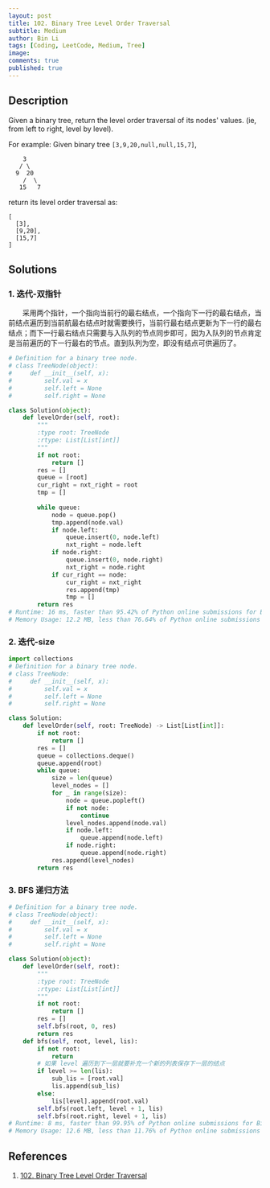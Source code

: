 ```yaml
---
layout: post
title: 102. Binary Tree Level Order Traversal
subtitle: Medium
author: Bin Li
tags: [Coding, LeetCode, Medium, Tree]
image: 
comments: true
published: true
---
```


## Description

Given a binary tree, return the level order traversal of its nodes' values. (ie, from left to right, level by level).

For example:
Given binary tree `[3,9,20,null,null,15,7]`,
```
    3
   / \
  9  20
    /  \
   15   7
```
return its level order traversal as:
```
[
  [3],
  [9,20],
  [15,7]
]
```

## Solutions
### 1. 迭代-双指针
　　采用两个指针，一个指向当前行的最右结点，一个指向下一行的最右结点，当前结点遍历到当前航最右结点时就需要换行，当前行最右结点更新为下一行的最右结点；而下一行最右结点只需要与入队列的节点同步即可，因为入队列的节点肯定是当前遍历的下一行最右的节点。直到队列为空，即没有结点可供遍历了。

```python
# Definition for a binary tree node.
# class TreeNode(object):
#     def __init__(self, x):
#         self.val = x
#         self.left = None
#         self.right = None

class Solution(object):
    def levelOrder(self, root):
        """
        :type root: TreeNode
        :rtype: List[List[int]]
        """
        if not root:
            return []
        res = []
        queue = [root]
        cur_right = nxt_right = root
        tmp = []
        
        while queue:
            node = queue.pop()
            tmp.append(node.val)
            if node.left:
                queue.insert(0, node.left)
                nxt_right = node.left
            if node.right:
                queue.insert(0, node.right)
                nxt_right = node.right
            if cur_right == node:
                cur_right = nxt_right
                res.append(tmp)
                tmp = []
        return res
# Runtime: 16 ms, faster than 95.42% of Python online submissions for Binary Tree Level Order Traversal.
# Memory Usage: 12.2 MB, less than 76.64% of Python online submissions for Binary Tree Level Order Traversal.
```

### 2. 迭代-size

```python
import collections
# Definition for a binary tree node.
# class TreeNode:
#     def __init__(self, x):
#         self.val = x
#         self.left = None
#         self.right = None

class Solution:
    def levelOrder(self, root: TreeNode) -> List[List[int]]:
        if not root:
            return []
        res = []
        queue = collections.deque()
        queue.append(root)
        while queue:
            size = len(queue)
            level_nodes = []
            for _ in range(size):
                node = queue.popleft()
                if not node:
                    continue
                level_nodes.append(node.val)
                if node.left:
                    queue.append(node.left)
                if node.right:
                    queue.append(node.right)
            res.append(level_nodes)
        return res
```


### 3. BFS 递归方法

```python
# Definition for a binary tree node.
# class TreeNode(object):
#     def __init__(self, x):
#         self.val = x
#         self.left = None
#         self.right = None

class Solution(object):
    def levelOrder(self, root):
        """
        :type root: TreeNode
        :rtype: List[List[int]]
        """
        if not root:
            return []
        res = []
        self.bfs(root, 0, res)
        return res
    def bfs(self, root, level, lis):
        if not root:
            return
        # 如果 level 遍历到下一层就要补充一个新的列表保存下一层的结点
        if level >= len(lis):
            sub_lis = [root.val]
            lis.append(sub_lis)
        else:
            lis[level].append(root.val)
        self.bfs(root.left, level + 1, lis)
        self.bfs(root.right, level + 1, lis)
# Runtime: 8 ms, faster than 99.95% of Python online submissions for Binary Tree Level Order Traversal.
# Memory Usage: 12.6 MB, less than 11.76% of Python online submissions for Binary Tree Level Order Traversal.
```

## References
1. [102. Binary Tree Level Order Traversal](https://leetcode.com/problems/binary-tree-level-order-traversal/)